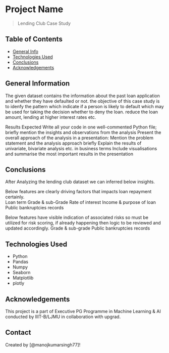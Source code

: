 # Project Name
> Lending Club Case Study


## Table of Contents
* [General Info](#general-information)
* [Technologies Used](#technologies-used)
* [Conclusions](#conclusions)
* [Acknowledgements](#acknowledgements)

<!-- You can include any other section that is pertinent to your problem -->

## General Information
The given dataset contains the information about the past loan application and whether they have defaulted or not. the objective of this case study is to idenfy the pattern which indicate if a person is likely to default which may be used for taking the decision whether to deny the loan. reduce the loan amount, lending at higher interest rates etc.

Results Expected Write all your code in one well-commented Python file; briefly mention the insights and observations from the analysis Present the overall approach of the analysis in a presentation:
Mention the problem statement and the analysis approach briefly
Explain the results of univariate, bivariate analysis etc. in business terms
Include visualisations and summarise the most important results in the presentation

<!-- You don't have to answer all the questions - just the ones relevant to your project. -->

## Conclusions
After Analyzing the lending club dataset we can inferred below insights. 

Below features are clearly driving factors that impacts loan repayment certainly.  
Loan term
Grade & sub-Grade
Rate of interest
Income & purpose of loan
Public bankruptcies records
 
Below features have visible indication of associated risks so must be utilized for risk scoring, if already happening then logic to be reviewed and updated accordingly. 
Grade & sub-grade
Public bankruptcies records


## Technologies Used
- Python
- Pandas
- Numpy
- Seaborn
- Matplotlib 
- plotly


## Acknowledgements
This project is a part of Executive PG Programme in Machine Learning & AI conducted by IIIT-B/LJMU in collaboration with upgrad. 


## Contact
Created by [@manojkumarsingh77]!


